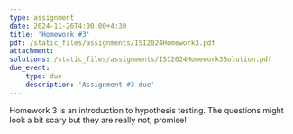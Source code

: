 ```yaml
---
type: assignment
date: 2024-11-26T4:00:00+4:30
title: 'Homework #3'
pdf: /static_files/assignments/ISI2024Homework3.pdf
attachment: 
solutions: /static_files/assignments/ISI2024Homework3Solution.pdf
due_event: 
    type: due
    description: 'Assignment #3 due'
---
```

Homework 3 is an introduction to hypothesis testing. The questions might look a bit scary but they are really not, promise!
